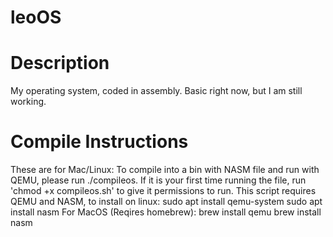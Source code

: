 # leoOS
# Description
My operating system, coded in assembly. Basic right now, but I am still working.
# Compile Instructions
These are for Mac/Linux:
To compile into a bin with NASM file and run with QEMU, please run ./compileos. If it is your first time running the file,
run 'chmod +x compileos.sh' to give it permissions to run. This script requires QEMU and NASM, to install on linux:
sudo apt install qemu-system
sudo apt install nasm
For MacOS (Reqires homebrew):
brew install qemu
brew install nasm
